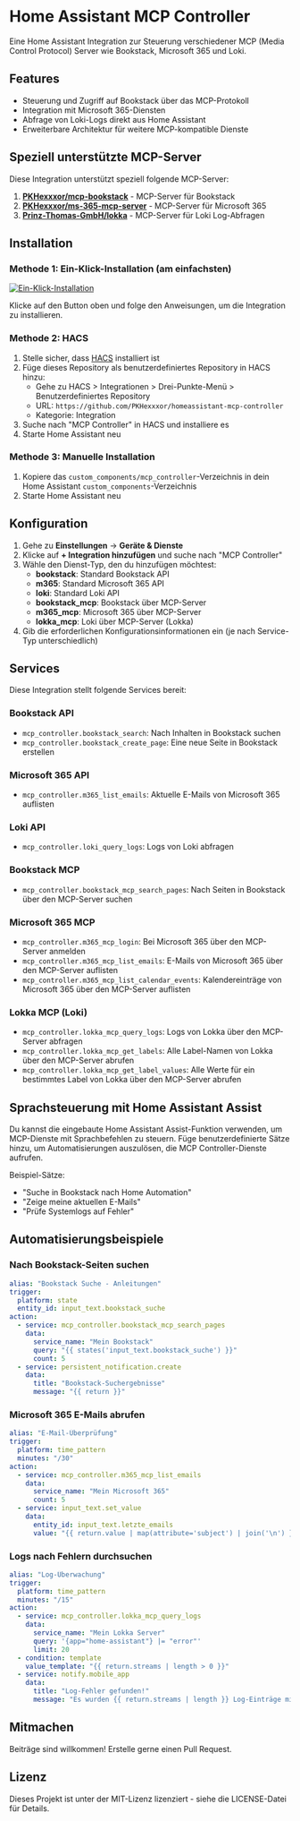 # Home Assistant MCP Controller

Eine Home Assistant Integration zur Steuerung verschiedener MCP (Media Control Protocol) Server wie Bookstack, Microsoft 365 und Loki.

## Features

- Steuerung und Zugriff auf Bookstack über das MCP-Protokoll
- Integration mit Microsoft 365-Diensten
- Abfrage von Loki-Logs direkt aus Home Assistant
- Erweiterbare Architektur für weitere MCP-kompatible Dienste

## Speziell unterstützte MCP-Server

Diese Integration unterstützt speziell folgende MCP-Server:

1. [**PKHexxxor/mcp-bookstack**](https://github.com/PKHexxxor/mcp-bookstack) - MCP-Server für Bookstack
2. [**PKHexxxor/ms-365-mcp-server**](https://github.com/PKHexxxor/ms-365-mcp-server) - MCP-Server für Microsoft 365
3. [**Prinz-Thomas-GmbH/lokka**](https://github.com/Prinz-Thomas-GmbH/lokka) - MCP-Server für Loki Log-Abfragen

## Installation

### Methode 1: Ein-Klick-Installation (am einfachsten)

[![Ein-Klick-Installation](https://my.home-assistant.io/badges/config_flow_start.svg)](https://my.home-assistant.io/redirect/config_flow_start?domain=mcp_controller)

Klicke auf den Button oben und folge den Anweisungen, um die Integration zu installieren.

### Methode 2: HACS

1. Stelle sicher, dass [HACS](https://hacs.xyz/) installiert ist
2. Füge dieses Repository als benutzerdefiniertes Repository in HACS hinzu:
   - Gehe zu HACS > Integrationen > Drei-Punkte-Menü > Benutzerdefiniertes Repository
   - URL: `https://github.com/PKHexxxor/homeassistant-mcp-controller`
   - Kategorie: Integration
3. Suche nach "MCP Controller" in HACS und installiere es
4. Starte Home Assistant neu

### Methode 3: Manuelle Installation

1. Kopiere das `custom_components/mcp_controller`-Verzeichnis in dein Home Assistant `custom_components`-Verzeichnis
2. Starte Home Assistant neu

## Konfiguration

1. Gehe zu **Einstellungen** → **Geräte & Dienste**
2. Klicke auf **+ Integration hinzufügen** und suche nach "MCP Controller"
3. Wähle den Dienst-Typ, den du hinzufügen möchtest:
   - **bookstack**: Standard Bookstack API
   - **m365**: Standard Microsoft 365 API
   - **loki**: Standard Loki API
   - **bookstack_mcp**: Bookstack über MCP-Server
   - **m365_mcp**: Microsoft 365 über MCP-Server
   - **lokka_mcp**: Loki über MCP-Server (Lokka)
4. Gib die erforderlichen Konfigurationsinformationen ein (je nach Service-Typ unterschiedlich)

## Services

Diese Integration stellt folgende Services bereit:

### Bookstack API

- `mcp_controller.bookstack_search`: Nach Inhalten in Bookstack suchen
- `mcp_controller.bookstack_create_page`: Eine neue Seite in Bookstack erstellen

### Microsoft 365 API

- `mcp_controller.m365_list_emails`: Aktuelle E-Mails von Microsoft 365 auflisten

### Loki API

- `mcp_controller.loki_query_logs`: Logs von Loki abfragen

### Bookstack MCP

- `mcp_controller.bookstack_mcp_search_pages`: Nach Seiten in Bookstack über den MCP-Server suchen

### Microsoft 365 MCP

- `mcp_controller.m365_mcp_login`: Bei Microsoft 365 über den MCP-Server anmelden
- `mcp_controller.m365_mcp_list_emails`: E-Mails von Microsoft 365 über den MCP-Server auflisten
- `mcp_controller.m365_mcp_list_calendar_events`: Kalendereinträge von Microsoft 365 über den MCP-Server auflisten

### Lokka MCP (Loki)

- `mcp_controller.lokka_mcp_query_logs`: Logs von Lokka über den MCP-Server abfragen
- `mcp_controller.lokka_mcp_get_labels`: Alle Label-Namen von Lokka über den MCP-Server abrufen
- `mcp_controller.lokka_mcp_get_label_values`: Alle Werte für ein bestimmtes Label von Lokka über den MCP-Server abrufen

## Sprachsteuerung mit Home Assistant Assist

Du kannst die eingebaute Home Assistant Assist-Funktion verwenden, um MCP-Dienste mit Sprachbefehlen zu steuern. Füge benutzerdefinierte Sätze hinzu, um Automatisierungen auszulösen, die MCP Controller-Dienste aufrufen.

Beispiel-Sätze:

- "Suche in Bookstack nach Home Automation"
- "Zeige meine aktuellen E-Mails"
- "Prüfe Systemlogs auf Fehler"

## Automatisierungsbeispiele

### Nach Bookstack-Seiten suchen

```yaml
alias: "Bookstack Suche - Anleitungen"
trigger:
  platform: state
  entity_id: input_text.bookstack_suche
action:
  - service: mcp_controller.bookstack_mcp_search_pages
    data:
      service_name: "Mein Bookstack"
      query: "{{ states('input_text.bookstack_suche') }}"
      count: 5
  - service: persistent_notification.create
    data:
      title: "Bookstack-Suchergebnisse"
      message: "{{ return }}"
```

### Microsoft 365 E-Mails abrufen

```yaml
alias: "E-Mail-Überprüfung"
trigger:
  platform: time_pattern
  minutes: "/30"
action:
  - service: mcp_controller.m365_mcp_list_emails
    data:
      service_name: "Mein Microsoft 365"
      count: 5
  - service: input_text.set_value
    data:
      entity_id: input_text.letzte_emails
      value: "{{ return.value | map(attribute='subject') | join('\n') }}"
```

### Logs nach Fehlern durchsuchen

```yaml
alias: "Log-Überwachung"
trigger:
  platform: time_pattern
  minutes: "/15"
action:
  - service: mcp_controller.lokka_mcp_query_logs
    data:
      service_name: "Mein Lokka Server"
      query: '{app="home-assistant"} |= "error"'
      limit: 20
  - condition: template
    value_template: "{{ return.streams | length > 0 }}"
  - service: notify.mobile_app
    data:
      title: "Log-Fehler gefunden!"
      message: "Es wurden {{ return.streams | length }} Log-Einträge mit Fehlern gefunden."
```

## Mitmachen

Beiträge sind willkommen! Erstelle gerne einen Pull Request.

## Lizenz

Dieses Projekt ist unter der MIT-Lizenz lizenziert - siehe die LICENSE-Datei für Details.